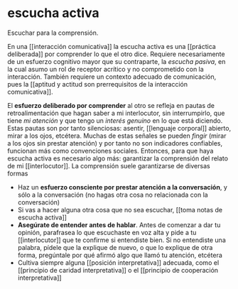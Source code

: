 # escucha activa
Escuchar para la comprensión.

En una [[interacción comunicativa]] la escucha activa es una [[práctica deliberada]] por comprender lo que el otro dice. Requiere necesariamente de un esfuerzo cognitivo mayor que su contraparte, la *escucha pasiva*, en la cual asumo un rol de receptor acrítico y no comprometido con la interacción. También requiere un contexto adecuado de comunicación, pues la [[aptitud y actitud son prerrequisitos de la interacción comunicativa]].

El **esfuerzo deliberado por comprender** al otro se refleja en pautas de retroalimentación que hagan saber a mi interlocutor, sin interrumpirlo, que tiene *mi atención* y que tengo un *interés genuino* en lo que está diciendo. Estas pautas son por tanto silenciosas: asentir, [[lenguaje corporal]] abierto, mirar a los ojos, etcétera. Muchas de estas señales se pueden *fingir* (mirar a los ojos sin prestar atención) y por tanto no son indicadores confiables, funcionan más como convenciones sociales. Entonces, para que haya escucha activa es necesario algo más: garantizar la comprensión del relato de mi [[interlocutor]]. La comprensión suele garantizarse de diversas formas

- Haz un **esfuerzo consciente por prestar atención a la conversación**, y sólo a la conversación (no hagas otra cosa no relacionada con la conversación)
- Si vas a hacer alguna otra cosa que no sea escuchar, [[toma notas de escucha activa]]
- **Asegúrate de entender antes de hablar**. Antes de comenzar a dar tu opinión, parafrasea lo que escuchaste en voz alta y pide a tu [[interlocutor]] que te confirme si entendiste bien. Si no entendiste una palabra, pídele que la explique de nuevo, o que lo explique de otra forma, pregúntale por qué afirmó algo que llamó tu atención, etcétera
- Cultiva siempre alguna [[posición interpretativa]] adecuada, como el [[principio de caridad interpretativa]] o el [[principio de cooperación interpretativa]]

